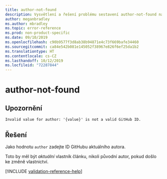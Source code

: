 ```yaml
---
title: author-not-found
description: Vysvětlení a řešení problému sestavení author-not-found na webu Docs
author: meganbradley
ms.author: mbradley
ms.topic: error-reference
ms.prod: non-product-specific
ms.date: 09/10/2019
ms.openlocfilehash: c90b9577f3d8ab38b94871e4c73f669bafe34460
ms.sourcegitcommit: ca84e542b081e145052f38967e826f6ef25da1b2
ms.translationtype: HT
ms.contentlocale: cs-CZ
ms.lasthandoff: 10/12/2019
ms.locfileid: "72287844"
---
```

# <a name="author-not-found"></a>author-not-found

## <a name="warning"></a>Upozornění

`Invalid value for author: '{value}' is not a valid GitHub ID.`

## <a name="resolution"></a>Řešení

Jako hodnotu `author` zadejte ID GitHubu aktuálního autora.

Toto by měl být *aktuální* vlastník článku, nikoli původní autor, pokud došlo ke změně vlastnictví.

<!--make sure to add this file to your includes folder and verify the path-->
[!INCLUDE [validation-reference-help](includes/validation-reference-help.md)]
